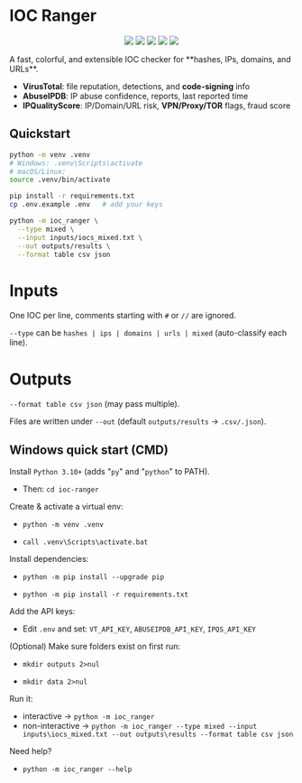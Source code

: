 # IOC Ranger
<p align="center">
  <a href="LICENSE"><img src="https://img.shields.io/badge/License-MIT-blue.svg" /></a>
  <img src="https://img.shields.io/badge/Python-3.9%2B-blue" />
  <img src="https://img.shields.io/badge/Platform-Windows%20%7C%20macOS%20%7C%20Linux-informational" />
  <img src="https://img.shields.io/badge/Status-Active-brightgreen" />
  <a href="#features"><img src="https://github.com/user-attachments/assets/ec52832a-894d-4a64-a048-02fba92e35a1" /></a>
</p>
A fast, colorful, and extensible IOC checker for **hashes, IPs, domains, and URLs**.

- **VirusTotal**: file reputation, detections, and **code-signing** info  
- **AbuseIPDB**: IP abuse confidence, reports, last reported time  
- **IPQualityScore**: IP/Domain/URL risk, **VPN/Proxy/TOR** flags, fraud score


## Quickstart

```bash
python -m venv .venv
# Windows: .venv\Scripts\activate
# macOS/Linux:
source .venv/bin/activate

pip install -r requirements.txt
cp .env.example .env   # add your keys

python -m ioc_ranger \
  --type mixed \
  --input inputs/iocs_mixed.txt \
  --out outputs/results \
  --format table csv json
```

# Inputs

One IOC per line, comments starting with ```#``` or ```//``` are ignored.

```--type``` can be ```hashes | ips | domains | urls | mixed``` (auto-classify each line).

# Outputs

```--format table csv json``` (may pass multiple).

Files are written under ```--out``` (default ```outputs/results``` → ```.csv/.json```).

## Windows quick start (CMD)
Install ```Python 3.10+``` (adds "```py```" and "```python```" to PATH).

- Then: ```cd ioc-ranger```

Create & activate a virtual env:

- ```python -m venv .venv```

- ```call .venv\Scripts\activate.bat```


Install dependencies:

- ```python -m pip install --upgrade pip```

- ```python -m pip install -r requirements.txt```


Add the API keys:

- Edit ```.env``` and set: ```VT_API_KEY```, ```ABUSEIPDB_API_KEY```, ```IPQS_API_KEY```


(Optional) Make sure folders exist on first run:

- ```mkdir outputs 2>nul```

- ```mkdir data 2>nul```


Run it:

- interactive → ```python -m ioc_ranger```
- non-interactive → ```python -m ioc_ranger --type mixed --input inputs\iocs_mixed.txt --out outputs\results --format table csv json```

Need help?

- ```python -m ioc_ranger --help```

